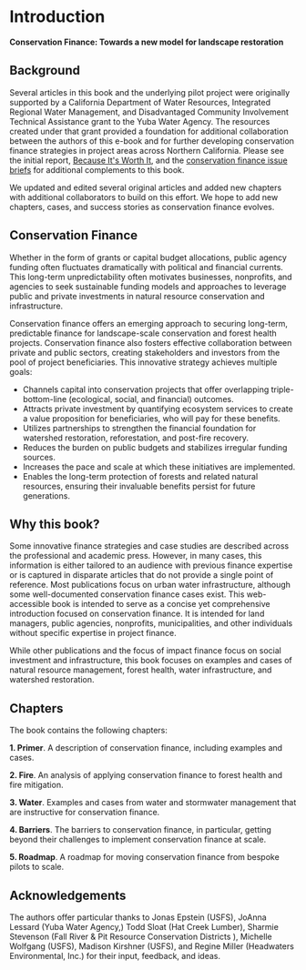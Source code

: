 # Introduction

**Conservation Finance: Towards a new model for landscape restoration**

## Background
Several articles in this book and the underlying pilot project were originally supported by a California Department of Water Resources, Integrated Regional Water Management, and Disadvantaged Community Involvement Technical Assistance grant to the Yuba Water Agency. The resources created under that grant provided a foundation for additional collaboration between the authors of this e-book and for further developing conservation finance strategies in project areas across Northern California. Please see the initial report, [Because It's Worth It](http://gg.gg/1aut0n), and the [conservation finance issue briefs](https://srfadacip.com/docs) for additional complements to this book.

We updated and edited several original articles and added new chapters with additional collaborators to build on this effort. We hope to add new chapters, cases, and success stories as conservation finance evolves.

## Conservation Finance
Whether in the form of grants or capital budget allocations, public agency funding often fluctuates dramatically with political and financial currents. This long-term unpredictability often motivates businesses, nonprofits, and agencies to seek sustainable funding models and approaches to leverage public and private investments in natural resource conservation and infrastructure.

Conservation finance offers an emerging approach to securing long-term, predictable finance for landscape-scale conservation and forest health projects. Conservation finance also fosters effective collaboration between private and public sectors, creating stakeholders and investors from the pool of project beneficiaries. This innovative strategy achieves multiple goals:

- Channels capital into conservation projects that offer overlapping triple-bottom-line (ecological, social, and financial) outcomes.
- Attracts private investment by quantifying ecosystem services to create a value proposition for beneficiaries, who will pay for these benefits.
- Utilizes partnerships to strengthen the financial foundation for watershed restoration, reforestation, and post-fire recovery.
- Reduces the burden on public budgets and stabilizes irregular funding sources.
- Increases the pace and scale at which these initiatives are implemented.
- Enables the long-term protection of forests and related natural resources, ensuring their invaluable benefits persist for future generations.

## Why this book?
Some innovative finance strategies and case studies are described across the professional and academic press. However, in many cases, this information is either tailored to an audience with previous finance expertise or is captured in disparate articles that do not provide a single point of reference. Most publications focus on urban water infrastructure, although some well-documented conservation finance cases exist.  This web-accessible book is intended to serve as a concise yet comprehensive introduction focused on conservation finance. It is intended for land managers, public agencies, nonprofits, municipalities, and other individuals without specific expertise in project finance.

While other publications and the focus of impact finance focus on social investment and infrastructure, this book focuses on examples and cases of natural resource management, forest health, water infrastructure, and watershed restoration.

## Chapters
The book contains the following chapters:

**1. Primer**. A description of conservation finance, including examples and cases.

**2. Fire**. An analysis of applying conservation finance to forest health and fire mitigation.

**3. Water**. Examples and cases from water and stormwater management that are instructive for conservation finance.

**4. Barriers**. The barriers to conservation finance, in particular, getting beyond their challenges to implement conservation finance at scale.

**5. Roadmap**. A roadmap for moving conservation finance from bespoke pilots to scale.

## Acknowledgements
The authors offer particular thanks to Jonas Epstein (USFS), JoAnna Lessard (Yuba Water Agency,) Todd Sloat (Hat Creek Lumber), Sharmie Stevenson (Fall River & Pit Resource Conservation Districts ), Michelle Wolfgang (USFS), Madison Kirshner (USFS), and Regine Miller (Headwaters Environmental, Inc.) for their input, feedback, and ideas.